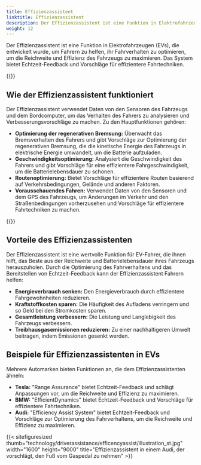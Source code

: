 ```yaml
---
title: Effizienzassistent
linktitle: Effizienzassistent
description: Der Effizienzassistent ist eine Funktion in Elektrofahrzeugen (EVs), die Fahrern hilft, ihr Fahrverhalten zu optimieren, um die Reichweite und Effizienz des Fahrzeugs zu maximieren.
weight: 12
---
```

<!-- markdownlint-disable MD033 -->

Der Effizienzassistent ist eine Funktion in Elektrofahrzeugen (EVs), die entwickelt wurde, um Fahrern zu helfen, ihr Fahrverhalten zu optimieren, um die Reichweite und Effizienz des Fahrzeugs zu maximieren. Das System bietet Echtzeit-Feedback und Vorschläge für effizientere Fahrtechniken.

{{<evkxdisplayaddarticle />}}

## Wie der Effizienzassistent funktioniert

Der Effizienzassistent verwendet Daten von den Sensoren des Fahrzeugs und dem Bordcomputer, um das Verhalten des Fahrers zu analysieren und Verbesserungsvorschläge zu machen. Zu den Hauptfunktionen gehören:

- **Optimierung der regenerativen Bremsung:** Überwacht das Bremsverhalten des Fahrers und gibt Vorschläge zur Optimierung der regenerativen Bremsung, die die kinetische Energie des Fahrzeugs in elektrische Energie umwandelt, um die Batterie aufzuladen.
- **Geschwindigkeitsoptimierung:** Analysiert die Geschwindigkeit des Fahrers und gibt Vorschläge für eine effizientere Fahrgeschwindigkeit, um die Batterielebensdauer zu schonen.
- **Routenoptimierung:** Bietet Vorschläge für effizientere Routen basierend auf Verkehrsbedingungen, Gelände und anderen Faktoren.
- **Vorausschauendes Fahren:** Verwendet Daten von den Sensoren und dem GPS des Fahrzeugs, um Änderungen im Verkehr und den Straßenbedingungen vorherzusehen und Vorschläge für effizientere Fahrtechniken zu machen.

{{<evkxdisplayaddarticle />}}

## Vorteile des Effizienzassistenten

Der Effizienzassistent ist eine wertvolle Funktion für EV-Fahrer, die ihnen hilft, das Beste aus der Reichweite und Batterielebensdauer ihres Fahrzeugs herauszuholen. Durch die Optimierung des Fahrverhaltens und das Bereitstellen von Echtzeit-Feedback kann der Effizienzassistent Fahrern helfen:

- **Energieverbrauch senken:** Den Energieverbrauch durch effizientere Fahrgewohnheiten reduzieren.
- **Kraftstoffkosten sparen:** Die Häufigkeit des Aufladens verringern und so Geld bei den Stromkosten sparen.
- **Gesamtleistung verbessern:** Die Leistung und Langlebigkeit des Fahrzeugs verbessern.
- **Treibhausgasemissionen reduzieren:** Zu einer nachhaltigeren Umwelt beitragen, indem Emissionen gesenkt werden.

## Beispiele für Effizienzassistenten in EVs

Mehrere Automarken bieten Funktionen an, die dem Effizienzassistenten ähneln:

- **Tesla:** "Range Assurance" bietet Echtzeit-Feedback und schlägt Anpassungen vor, um die Reichweite und Effizienz zu maximieren.
- **BMW:** "EfficientDynamics" bietet Echtzeit-Feedback und Vorschläge für effizientere Fahrtechniken.
- **Audi:** "Efficiency Assist System" bietet Echtzeit-Feedback und Vorschläge zur Optimierung des Fahrverhaltens, um die Reichweite und Effizienz zu maximieren.

{{< sitefiguresized thumb="technology/driverassistance/efficencyassist/illustration_st.jpg" width="1600" height="9000" title="Effizienzassistent in einem Audi, der vorschlägt, den Fuß vom Gaspedal zu nehmen" >}}
